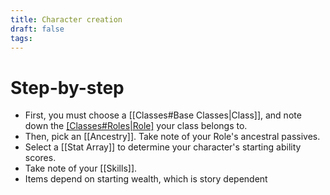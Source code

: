 ```yaml
---
title: Character creation
draft: false
tags:
---
```


# Step-by-step
- First, you must choose a [[Classes#Base Classes|Class]], and note down the [[Classes#Roles|Role]](s) your class belongs to.
- Then, pick an [[Ancestry]]. Take note of your Role's ancestral passives.
- Select a [[Stat Array]] to determine your character's starting ability scores. 
- Take note of your [[Skills]].
- Items depend on starting wealth, which is story dependent


